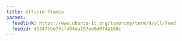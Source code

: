 ```yaml
---
title: Ufficio Stampa
params:
  feedlink: https://www.ubuntu-it.org/taxonomy/term/9/all/feed
  feedid: d1347bbe76cf404ea257ee6d074a168c
---
```

